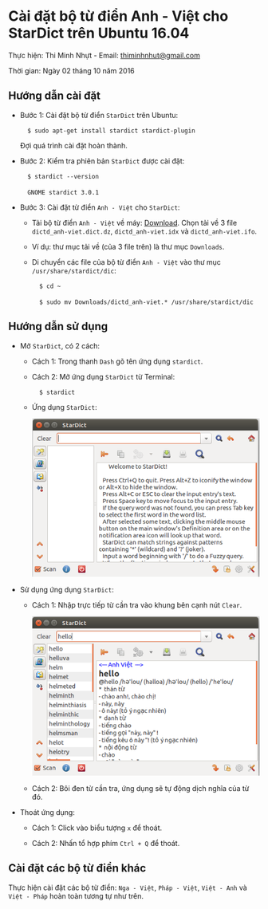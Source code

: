 # Cài đặt bộ từ điển Anh - Việt cho StarDict trên Ubuntu 16.04

Thực hiện: Thi Minh Nhựt - Email: thiminhnhut@gmail.com

Thời gian: Ngày 02 tháng 10 năm 2016

## Hướng dẫn cài đặt

* Bước 1: Cài đặt bộ từ điển `StarDict` trên Ubuntu:

		$ sudo apt-get install stardict stardict-plugin
		
	Đợi quá trình cài đặt hoàn thành.

* Bước 2: Kiểm tra phiên bản `StarDict` được cài đặt:

		$ stardict --version
		
		GNOME stardict 3.0.1
	
* Bước 3: Cài đặt từ điển `Anh - Việt` cho `StarDict`:

	+ Tải bộ từ điển `Anh - Việt` về máy: [Download](https://drive.google.com/drive/folders/0B6_x_4VdySxqZFp0ZzZXTFN2ZjA). 
	Chọn tải về 3 file `dictd_anh-viet.dict.dz`, `dictd_anh-viet.idx` và `dictd_anh-viet.ifo`.
	
	+ Ví dụ: thư mục tải về (của 3 file trên) là thư mục `Downloads`.
	
	+ Di chuyển các file của bộ từ điển `Anh - Việt` vào thư mục `/usr/share/stardict/dic`:
	
			$ cd ~
			
			$ sudo mv Downloads/dictd_anh-viet.* /usr/share/stardict/dic

## Hướng dẫn sử dụng

* Mở `StarDict`, có 2 cách:

	+ Cách 1: Trong thanh `Dash` gõ tên ứng dụng `stardict`.
	
	+ Cách 2: Mở ứng dụng `StarDict` từ Terminal:
	
			$ stardict
			
	+ Ứng dụng `StarDict`:
	
		![](https://raw.githubusercontent.com/h3int2um/ubuntu/master/ubuntu-apps/images-ubuntu-apps/stardict-on-ubuntu.png)
		
* Sử dụng ứng dụng `StarDict`:

	+ Cách 1: Nhập trực tiếp từ cần tra vào khung bên cạnh nút `Clear`.
	
		![](https://raw.githubusercontent.com/h3int2um/ubuntu/master/ubuntu-apps/images-ubuntu-apps/using-stardict-on-ubuntu.png)
	
	+ Cách 2: Bôi đen từ cần tra, ứng dụng sẽ tự động dịch nghĩa của từ đó.
	
* Thoát ứng dụng:

	+ Cách 1: Click vào biểu tượng `x` để thoát.
	
	+ Cách 2: Nhấn tổ hợp phím `Ctrl + Q` để thoát.
	
## Cài đặt các bộ từ điển khác

Thực hiện cài đặt các bộ từ điển: `Nga - Việt`, `Pháp - Việt`, `Việt - Anh` và `Việt - Pháp` hoàn toàn tương tự như trên.
